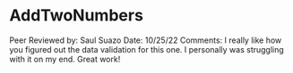 # AddTwoNumbers

Peer Reviewed by: Saul Suazo
Date: 10/25/22
Comments: I really like how you figured out the data validation for this one. I personally was struggling with it on my end. Great work!